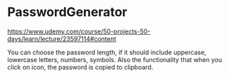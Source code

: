 # PasswordGenerator

https://www.udemy.com/course/50-projects-50-days/learn/lecture/23597114#content

You can choose the password length, if it should include uppercase, lowercase letters, numbers, symbols.
Also the functionality that when you click on icon, the password is copied to clipboard.
